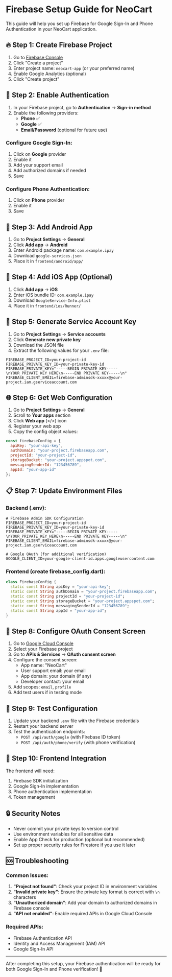 # Firebase Setup Guide for NeoCart

This guide will help you set up Firebase for Google Sign-In and Phone Authentication in your NeoCart application.

## 🔥 Step 1: Create Firebase Project

1. Go to [Firebase Console](https://console.firebase.google.com/)
2. Click "Create a project"
3. Enter project name: `neocart-app` (or your preferred name)
4. Enable Google Analytics (optional)
5. Click "Create project"

## 🔐 Step 2: Enable Authentication

1. In your Firebase project, go to **Authentication** → **Sign-in method**
2. Enable the following providers:
   - **Phone** ✅
   - **Google** ✅
   - **Email/Password** (optional for future use)

### Configure Google Sign-In:
1. Click on **Google** provider
2. Enable it
3. Add your support email
4. Add authorized domains if needed
5. Save

### Configure Phone Authentication:
1. Click on **Phone** provider  
2. Enable it
3. Save

## 📱 Step 3: Add Android App

1. Go to **Project Settings** → **General**
2. Click **Add app** → **Android**
3. Enter Android package name: `com.example.ipay`
4. Download `google-services.json`
5. Place it in `frontend/android/app/`

## 🍎 Step 4: Add iOS App (Optional)

1. Click **Add app** → **iOS**
2. Enter iOS bundle ID: `com.example.ipay`
3. Download `GoogleService-Info.plist`
4. Place it in `frontend/ios/Runner/`

## 🔑 Step 5: Generate Service Account Key

1. Go to **Project Settings** → **Service accounts**
2. Click **Generate new private key**
3. Download the JSON file
4. Extract the following values for your `.env` file:

```env
FIREBASE_PROJECT_ID=your-project-id
FIREBASE_PRIVATE_KEY_ID=your-private-key-id
FIREBASE_PRIVATE_KEY="-----BEGIN PRIVATE KEY-----\nYOUR_PRIVATE_KEY_HERE\n-----END PRIVATE KEY-----\n"
FIREBASE_CLIENT_EMAIL=firebase-adminsdk-xxxxx@your-project.iam.gserviceaccount.com
```

## 🌐 Step 6: Get Web Configuration

1. Go to **Project Settings** → **General**
2. Scroll to **Your apps** section
3. Click **Web app** (</>) icon
4. Register your web app
5. Copy the config object values:

```javascript
const firebaseConfig = {
  apiKey: "your-api-key",
  authDomain: "your-project.firebaseapp.com",
  projectId: "your-project-id",
  storageBucket: "your-project.appspot.com",
  messagingSenderId: "123456789",
  appId: "your-app-id"
};
```

## 📋 Step 7: Update Environment Files

### Backend (.env):
```env
# Firebase Admin SDK Configuration
FIREBASE_PROJECT_ID=your-project-id
FIREBASE_PRIVATE_KEY_ID=your-private-key-id
FIREBASE_PRIVATE_KEY="-----BEGIN PRIVATE KEY-----\nYOUR_PRIVATE_KEY_HERE\n-----END PRIVATE KEY-----\n"
FIREBASE_CLIENT_EMAIL=firebase-adminsdk-xxxxx@your-project.iam.gserviceaccount.com

# Google OAuth (for additional verification)
GOOGLE_CLIENT_ID=your-google-client-id.apps.googleusercontent.com
```

### Frontend (create firebase_config.dart):
```dart
class FirebaseConfig {
  static const String apiKey = "your-api-key";
  static const String authDomain = "your-project.firebaseapp.com";
  static const String projectId = "your-project-id";
  static const String storageBucket = "your-project.appspot.com";
  static const String messagingSenderId = "123456789";
  static const String appId = "your-app-id";
}
```

## 🔧 Step 8: Configure OAuth Consent Screen

1. Go to [Google Cloud Console](https://console.cloud.google.com/)
2. Select your Firebase project
3. Go to **APIs & Services** → **OAuth consent screen**
4. Configure the consent screen:
   - App name: "NeoCart"
   - User support email: your email
   - App domain: your domain (if any)
   - Developer contact: your email
5. Add scopes: `email`, `profile`
6. Add test users if in testing mode

## 🧪 Step 9: Test Configuration

1. Update your backend `.env` file with the Firebase credentials
2. Restart your backend server
3. Test the authentication endpoints:
   - `POST /api/auth/google` (with Firebase ID token)
   - `POST /api/auth/phone/verify` (with phone verification)

## 📱 Step 10: Frontend Integration

The frontend will need:
1. Firebase SDK initialization
2. Google Sign-In implementation
3. Phone authentication implementation
4. Token management

## 🔒 Security Notes

- Never commit your private keys to version control
- Use environment variables for all sensitive data
- Enable App Check for production (optional but recommended)
- Set up proper security rules for Firestore if you use it later

## 🆘 Troubleshooting

### Common Issues:

1. **"Project not found"**: Check your project ID in environment variables
2. **"Invalid private key"**: Ensure the private key format is correct with `\n` characters
3. **"Unauthorized domain"**: Add your domain to authorized domains in Firebase console
4. **"API not enabled"**: Enable required APIs in Google Cloud Console

### Required APIs:
- Firebase Authentication API
- Identity and Access Management (IAM) API
- Google Sign-In API

---

After completing this setup, your Firebase authentication will be ready for both Google Sign-In and Phone verification! 🚀

